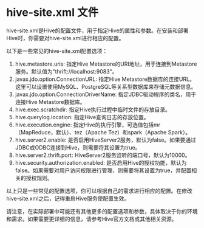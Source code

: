 # hive-site.xml 文件

hive-site.xml是Hive的配置文件，用于指定Hive的属性和参数。在安装和部署Hive时，你需要对hive-site.xml进行相应的配置。

以下是一些常见的hive-site.xml配置选项：

1. hive.metastore.uris: 指定Hive Metastore的URI地址，用于连接到Metastore服务。默认值为"thrift://localhost:9083"。
2. javax.jdo.option.ConnectionURL: 指定Hive Metastore数据库的连接URL。这里可以设置使用MySQL、PostgreSQL等关系型数据库来存储元数据信息。
3. javax.jdo.option.ConnectionDriverName: 指定JDBC驱动程序的类名，用于连接Hive Metastore数据库。
4. hive.exec.scratchdir: 指定Hive执行过程中临时文件的存放目录。
5. hive.querylog.location: 指定Hive查询日志的存放位置。
6. hive.execution.engine: 指定Hive的执行引擎，可选值包括mr（MapReduce，默认）、tez（Apache Tez）和spark（Apache Spark）。
7. hive.server2.enable: 是否启用HiveServer2服务，默认为false。如果要通过JDBC或ODBC连接到Hive，则需要将其设置为true。
8. hive.server2.thrift.port: HiveServer2服务监听的端口号，默认为10000。
9. hive.security.authorization.enabled: 是否启用Hive的授权功能，默认为false。如果需要对用户访问权限进行管理，则需要将其设置为true，并配置相关的授权规则。

以上只是一些常见的配置选项，你可以根据自己的需求进行相应的配置。在修改hive-site.xml之后，记得重启Hive服务使配置生效。

请注意，在实际部署中可能还有其他更多的配置选项和参数，具体取决于你的环境和需求。如果需要更详细的信息，请参考Hive官方文档或其他相关资源。
